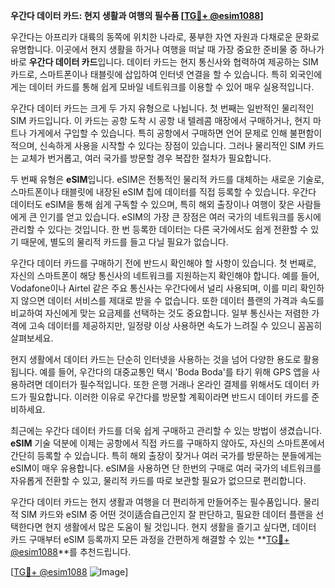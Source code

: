 **우간다 데이터 카드: 현지 생활과 여행의 필수품 [[TG💪+ @esim1088](https://t.me/s/esim1088)]**

우간다는 아프리카 대륙의 동쪽에 위치한 나라로, 풍부한 자연 자원과 다채로운 문화로 유명합니다. 이곳에서 현지 생활을 하거나 여행을 떠날 때 가장 중요한 준비물 중 하나가 바로 **우간다 데이터 카드**입니다. 데이터 카드는 현지 통신사와 협력하여 제공하는 SIM 카드로, 스마트폰이나 태블릿에 삽입하여 인터넷 연결을 할 수 있습니다. 특히 외국인에게는 데이터 카드를 통해 쉽게 모바일 네트워크를 이용할 수 있어 매우 실용적입니다.

우간다 데이터 카드는 크게 두 가지 유형으로 나뉩니다. 첫 번째는 일반적인 물리적인 SIM 카드입니다. 이 카드는 공항 도착 시 공항 내 텔레콤 매장에서 구매하거나, 현지 마트나 가게에서 구입할 수 있습니다. 특히 공항에서 구매하면 언어 문제로 인해 불편함이 적으며, 신속하게 사용을 시작할 수 있다는 장점이 있습니다. 그러나 물리적인 SIM 카드는 교체가 번거롭고, 여러 국가를 방문할 경우 복잡한 절차가 필요합니다.

두 번째 유형은 **eSIM**입니다. eSIM은 전통적인 물리적 카드를 대체하는 새로운 기술로, 스마트폰이나 태블릿에 내장된 eSIM 칩에 데이터를 직접 등록할 수 있습니다. 우간다 데이터도 eSIM을 통해 쉽게 구독할 수 있으며, 특히 해외 출장이나 여행이 잦은 사람들에게 큰 인기를 얻고 있습니다. eSIM의 가장 큰 장점은 여러 국가의 네트워크를 동시에 관리할 수 있다는 것입니다. 한 번 등록한 데이터는 다른 국가에서도 쉽게 전환할 수 있기 때문에, 별도의 물리적 카드를 들고 다닐 필요가 없습니다.

우간다 데이터 카드를 구매하기 전에 반드시 확인해야 할 사항이 있습니다. 첫 번째로, 자신의 스마트폰이 해당 통신사의 네트워크를 지원하는지 확인해야 합니다. 예를 들어, Vodafone이나 Airtel 같은 주요 통신사는 우간다에서 널리 사용되며, 이를 미리 확인하지 않으면 데이터 서비스를 제대로 받을 수 없습니다. 또한 데이터 플랜의 가격과 속도를 비교하여 자신에게 맞는 요금제를 선택하는 것도 중요합니다. 일부 통신사는 저렴한 가격에 고속 데이터를 제공하지만, 일정량 이상 사용하면 속도가 느려질 수 있으니 꼼꼼히 살펴보세요.

현지 생활에서 데이터 카드는 단순히 인터넷을 사용하는 것을 넘어 다양한 용도로 활용됩니다. 예를 들어, 우간다의 대중교통인 택시 'Boda Boda'를 타기 위해 GPS 앱을 사용하려면 데이터가 필수적입니다. 또한 은행 거래나 온라인 결제를 위해서도 데이터 카드가 필요합니다. 이러한 이유로 우간다를 방문할 계획이라면 반드시 데이터 카드를 준비하세요.

최근에는 우간다 데이터 카드를 더욱 쉽게 구매하고 관리할 수 있는 방법이 생겼습니다. **eSIM** 기술 덕분에 이제는 공항에서 직접 카드를 구매하지 않아도, 자신의 스마트폰에서 간단히 등록할 수 있습니다. 특히 해외 출장이 잦거나 여러 국가를 방문하는 분들에게는 eSIM이 매우 유용합니다. eSIM을 사용하면 단 한번의 구매로 여러 국가의 네트워크를 자유롭게 전환할 수 있고, 물리적 카드를 따로 보관할 필요가 없으므로 편리합니다.

우간다 데이터 카드는 현지 생활과 여행을 더 편리하게 만들어주는 필수품입니다. 물리적 SIM 카드와 eSIM 중 어떤 것이适合自己인지 잘 판단하고, 필요한 데이터 플랜을 선택한다면 현지 생활에서 많은 도움이 될 것입니다. 현지 생활을 즐기고 싶다면, 데이터 카드 구매부터 eSIM 등록까지 모든 과정을 간편하게 해결할 수 있는 **[TG💪+ @esim1088](https://t.me/s/esim1088)**를 추천드립니다.

[[TG💪+ @esim1088](https://t.me/s/esim1088) ![Image](https://i.postimg.cc/Y0z9fWf4/image.png)]